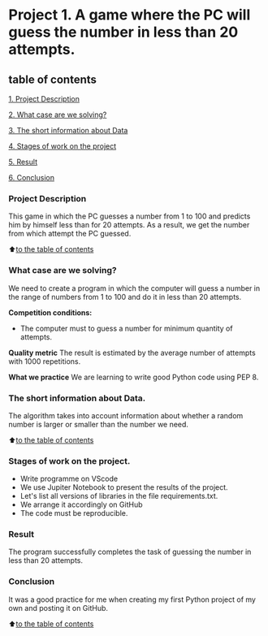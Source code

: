 # Project 1. A game where the PC will guess the number in less than 20 attempts.

## table of contents
[1. Project Description](https://github.com/Axewyl/my_home_case/blob/main/Data%20Science/Project_1/README.md#Project-Description)

[2. What case are we solving?](https://github.com/Axewyl/my_home_case/blob/main/Data%20Science/Project_1/README.md#What-case-are-we-solving)

[3. The short information about Data](https://github.com/Axewyl/my_home_case/blob/main/Data%20Science/Project_1/README.md#The-short-information-about-Data)

[4. Stages of work on the project](https://github.com/Axewyl/my_home_case/blob/main/Data%20Science/Project_1/README.md#Stages-of-work-on-the-project)

[5. Result](https://github.com/Axewyl/my_home_case/blob/main/Data%20Science/Project_1/README.md#result)

[6. Conclusion](https://github.com/Axewyl/my_home_case/blob/main/Data%20Science/Project_1/README.md#conclusion)

### Project Description
This game in which the PC guesses a number from 1 to 100
and predicts him by himself less than for 20 attempts.
As a result, we get the number from which attempt the PC guessed.

:arrow_up:[to the table of contents](https://github.com/Axewyl/my_home_case/blob/main/Data%20Science/Project_1/README.md#table%20of%20contents)

### What case are we solving?
We need to create a program in which the computer will guess a number in the range of numbers from 1 to 100 and do it in less than 20 attempts.

**Competition conditions:**
- The computer must to guess a number for minimum quantity of attempts. 

**Quality metric**
The result is estimated by the average number of attempts with 1000 repetitions.

**What we practice**
We are learning to write good Python code using PEP 8.

### The short information about Data. 
The algorithm takes into account information about whether a random number is larger or smaller than the number we need.

:arrow_up:[to the table of contents](https://github.com/Axewyl/my_home_case/blob/main/Data%20Science/Project_1/README.md#table%20of%20contents)

### Stages of work on the project.
- Write programme on VScode
- We use Jupiter Notebook to present the results of the project.
- Let's list all versions of libraries in the file requirements.txt.
- We arrange it accordingly on GitHub
- The code must be reproducible.

### Result
The program successfully completes the task of guessing the number in less than 20 attempts.

### Conclusion
It was a good practice for me when creating my first Python project of my own and posting it on GitHub.

:arrow_up:[to the table of contents](https://github.com/Axewyl/my_home_case/blob/main/Data%20Science/Project_1/README.md#table%20of%20contents)